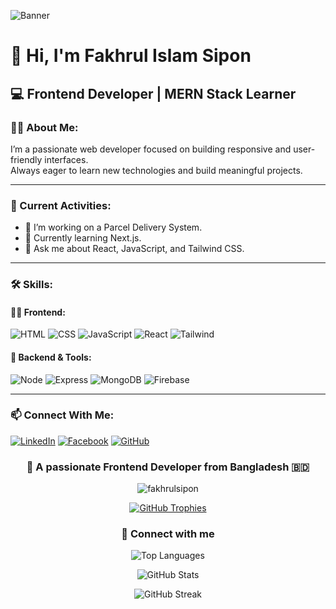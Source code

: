 ![Banner](https://i.ibb.co/GfCRZmzJ/Green-and-White-Minimalist-Business-Profile-with-Photo-Profile-Linked-In-Banner.png)

# 👋 Hi, I'm Fakhrul Islam Sipon

## 💻 Frontend Developer | MERN Stack Learner  

### 🙋‍♂️ About Me:
I’m a passionate web developer focused on building responsive and user-friendly interfaces.  
Always eager to learn new technologies and build meaningful projects.

---

### 🚀 Current Activities:
- 🔭 I’m working on a Parcel Delivery System.
- 🌱 Currently learning Next.js.
- 💬 Ask me about React, JavaScript, and Tailwind CSS.

---

### 🛠️ Skills:

#### 👨‍💻 Frontend:
![HTML](https://img.shields.io/badge/-HTML5-E34F26?style=flat&logo=html5&logoColor=white)
![CSS](https://img.shields.io/badge/-CSS3-1572B6?style=flat&logo=css3)
![JavaScript](https://img.shields.io/badge/-JavaScript-F7DF1E?style=flat&logo=javascript&logoColor=black)
![React](https://img.shields.io/badge/-React-61DAFB?style=flat&logo=react)
![Tailwind](https://img.shields.io/badge/-Tailwind-38B2AC?style=flat&logo=tailwindcss)

#### 🧪 Backend & Tools:
![Node](https://img.shields.io/badge/-Node.js-339933?style=flat&logo=node.js&logoColor=white)
![Express](https://img.shields.io/badge/-Express-000000?style=flat&logo=express&logoColor=white)
![MongoDB](https://img.shields.io/badge/-MongoDB-47A248?style=flat&logo=mongodb)
![Firebase](https://img.shields.io/badge/-Firebase-FFCA28?style=flat&logo=firebase)

---

### 📫 Connect With Me:
[![LinkedIn](https://img.shields.io/badge/-LinkedIn-blue?style=flat&logo=linkedin&logoColor=white)](https://www.linkedin.com/in/fakhrul-islam-sipon/)
[![Facebook](https://img.shields.io/badge/-Facebook-1877F2?style=flat&logo=facebook&logoColor=white)](https://www.facebook.com/profile.php?id=100064008810904)
[![GitHub](https://img.shields.io/badge/-GitHub-black?style=flat&logo=github&logoColor=white)](https://github.com/fakhrulislamsipon)

<h3 align="center">🌱 A passionate Frontend Developer from Bangladesh 🇧🇩</h3>

<p align="center">
  <img src="https://komarev.com/ghpvc/?username=fakhrulsipon&label=Profile%20views&color=0e75b6&style=flat" alt="fakhrulsipon" />
</p>

<!-- 🏆 GitHub Profile Trophy -->
<p align="center">
  <a href="https://github.com/ryo-ma/github-profile-trophy">
    <img src="https://github-profile-trophy.vercel.app/?username=fakhrulsipon&theme=gruvbox&no-frame=true&margin-w=10" alt="GitHub Trophies" />
  </a>
</p>

<!-- 🔗 Connect Section (You can add links inside the <p> below) -->
<h3 align="center">🔗 Connect with me</h3>
<p align="center">
  <!-- Add your social links here if needed -->
</p>

<!-- 📊 GitHub Stats -->
<p align="center">
  <img src="https://github-readme-stats.vercel.app/api/top-langs?username=fakhrulsipon&show_icons=true&locale=en&layout=compact&theme=tokyonight" alt="Top Languages" />
</p>

<p align="center">
  <img src="https://github-readme-stats.vercel.app/api?username=fakhrulsipon&show_icons=true&locale=en&theme=tokyonight" alt="GitHub Stats" />
</p>

<p align="center">
  <img src="https://github-readme-streak-stats.herokuapp.com/?user=fakhrulsipon&theme=tokyonight" alt="GitHub Streak" />
</p>



